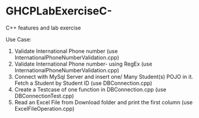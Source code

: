 # GHCPLabExerciseC-
C++ features and lab exercise

Use Case:
1. Validate International Phone number (use InternationalPhoneNumberValidation.cpp)
2. Validate International Phone number- using RegEx (use InternationalPhoneNumberValidation.cpp)
3. Connect with MySql Server and insert one/ Many Student(s) POJO in it. Fetch a Student by Student ID
   (use DBConnection.cpp)
4. Create a Testcase of one function in DBConnection.cpp (use DBConnectionTest.cpp)
5. Read an Excel File from Download folder and print the first column (use ExcelFileOperation.cpp)

